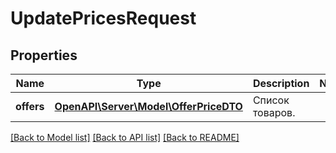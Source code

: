 # UpdatePricesRequest

## Properties
Name | Type | Description | Notes
------------ | ------------- | ------------- | -------------
**offers** | [**OpenAPI\Server\Model\OfferPriceDTO**](OfferPriceDTO.md) | Список товаров. | 

[[Back to Model list]](../README.md#documentation-for-models) [[Back to API list]](../README.md#documentation-for-api-endpoints) [[Back to README]](../README.md)


